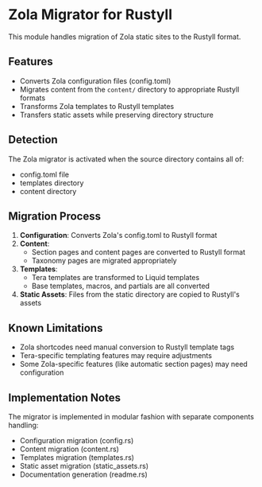 # Zola Migrator for Rustyll

This module handles migration of Zola static sites to the Rustyll format.

## Features

* Converts Zola configuration files (config.toml)
* Migrates content from the `content/` directory to appropriate Rustyll formats
* Transforms Zola templates to Rustyll templates
* Transfers static assets while preserving directory structure

## Detection

The Zola migrator is activated when the source directory contains all of:
- config.toml file
- templates directory
- content directory

## Migration Process

1. **Configuration**: Converts Zola's config.toml to Rustyll format
2. **Content**: 
   - Section pages and content pages are converted to Rustyll format
   - Taxonomy pages are migrated appropriately
3. **Templates**: 
   - Tera templates are transformed to Liquid templates
   - Base templates, macros, and partials are all converted
4. **Static Assets**: Files from the static directory are copied to Rustyll's assets

## Known Limitations

- Zola shortcodes need manual conversion to Rustyll template tags
- Tera-specific templating features may require adjustments
- Some Zola-specific features (like automatic section pages) may need configuration

## Implementation Notes

The migrator is implemented in modular fashion with separate components handling:
- Configuration migration (config.rs)
- Content migration (content.rs)
- Templates migration (templates.rs)
- Static asset migration (static_assets.rs)
- Documentation generation (readme.rs) 